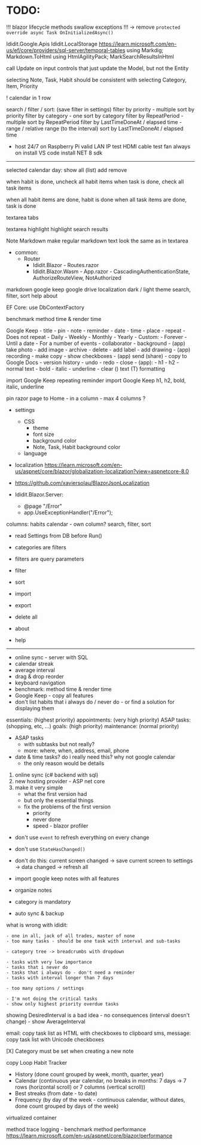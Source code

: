 # TODO:

!!! blazor lifecycle methods swallow exceptions !!! -> remove `protected override async Task OnInitializedAsync()`

Ididit.Google.Apis
Ididit.LocalStorage
https://learn.microsoft.com/en-us/ef/core/providers/sql-server/temporal-tables
using Markdig; Markdown.ToHtml
using HtmlAgilityPack; MarkSearchResultsInHtml



call Update on input controls that just update the Model, but not the Entity



selecting Note, Task, Habit should be consistent with selecting Category, Item, Priority



! calendar in 1 row

search / filter / sort: (save filter in settings)
	filter by priority - multiple
	sort by priority
	filter by category - one
	sort by category
	filter by RepeatPeriod - multiple
	sort by RepeatPeriod
	filter by LastTimeDoneAt / elapsed time - range / relative range (to the interval)
	sort by LastTimeDoneAt / elapsed time

- host 24/7 on Raspberry Pi
	valid LAN IP
	test HDMI cable
	test fan
	always on
	install VS code
	install NET 8 sdk

---------------------------------------------------------------------------------------------------

selected calendar day:
	show all (list)
	add
	remove

when habit is done, uncheck all habit items
when task is done, check all task items

when all habit items are done, habit is done
when all task items are done, task is done

textarea tabs

textarea highlight
highlight search results

Note Markdown
make regular markdown text look the same as in textarea

- common:
	- Router
		- Ididit.Blazor - Routes.razor
		- Ididit.Blazor.Wasm - App.razor - CascadingAuthenticationState, AuthorizeRouteView, NotAuthorized

markdown
google keep
google drive
localization
dark / light theme
search, filter, sort
help
about

EF Core: use DbContextFactory

benchmark method time & render time

Google Keep
	- title
	- pin
	- note
	- reminder
		- date
		- time
		- place
		- repeat
			- Does not repeat
			- Daily
			- Weekly
			- Monthly
			- Yearly
			- Custom:
				- Forever
				- Until a date
				- For a number of events
	- collaborator
	- background
	- (app) take photo
	- add image
	- archive
	- delete
	- add label
	- add drawing
	- (app) recording
	- make copy
	- show checkboxes
	- (app) send (share)
	- copy to Google Docs
	- version history
	- undo
	- redo
	- close
	- (app):
		- h1
		- h2
		- normal text
		- bold
		- italic
		- underline
		- clear (\) text (T) formatting

import Google Keep repeating reminder
import Google Keep h1, h2, bold, italic, underline

pin razor page to Home - in a column - max 4 columns ?

- settings
	- CSS
		- theme
		- font size
		- background color
		- Note, Task, Habit background color
	- language
- localization https://learn.microsoft.com/en-us/aspnet/core/blazor/globalization-localization?view=aspnetcore-8.0
- https://github.com/xaviersolau/BlazorJsonLocalization

- Ididit.Blazor.Server:
	- @page "/Error"
	- app.UseExceptionHandler("/Error");

columns:
	habits calendar - own column?
	search, filter, sort

- read Settings from DB before Run()

- categories are filters
- filters are query parameters

- filter
- sort

- import
- export
- delete all

- about
- help

---------------------------------------------------------------------------------------------------

- online sync - server with SQL
- calendar streak
- average interval
- drag & drop reorder
- keyboard navigation
- benchmark: method time & render time
- Google Keep - copy all features
- don't list habits that i always do / never do - or find a solution for displaying them

essentials: (highest priority)
appointments: (very high priority)
ASAP tasks: (shopping, etc, ...)
goals: (high priority)
maintenance: (normal priority)

- ASAP tasks
	- with subtasks but not really?
	- more: where, when, address, email, phone
- date & time tasks? do i really need this? why not google calendar
	- the only reason would be details

1. online sync (c# backend with sql)
2. new hosting provider - ASP net core
3. make it very simple
	- what the first version had
	- but only the essential things
	- fix the problems of the first version
		- priority
		- never done
		- speed - blazor profiler

- don't use `event` to refresh everything on every change
- don't use `StateHasChanged()`
- don't do this: current screen changed -> save current screen to settings -> data changed -> refresh all

- import google keep notes with all features
- organize notes
- category is mandatory
- auto sync & backup

what is wrong with ididit:

	- one in all, jack of all trades, master of none
	- too many tasks - should be one task with interval and sub-tasks

	- category tree -> breadcrumbs with dropdown

	- tasks with very low importance
	- tasks that i never do
	- tasks that i always do - don't need a reminder
	- tasks with interval longer than 7 days

	- too many options / settings

	- I'm not doing the critical tasks
	- show only highest priority overdue tasks

showing DesiredInterval is a bad idea - no consequences (interval doesn't change) - show AverageInterval

email: copy task list as HTML with checkboxes to clipboard
sms, message: copy task list with Unicode checkboxes

[X] Category must be set when creating a new note

copy Loop Habit Tracker
- History (done count grouped by week, month, quarter, year)
- Calendar (continuous year calendar, no breaks in months: 7 days -> 7 rows (horizontal scroll) or 7 columns (vertical scroll))
- Best streaks (from date - to date)
- Frequency (by day of the week - continuous calendar, without dates, done count grouped by days of the week)

virtualized container

method trace logging - benchmark method performance
https://learn.microsoft.com/en-us/aspnet/core/blazor/performance
